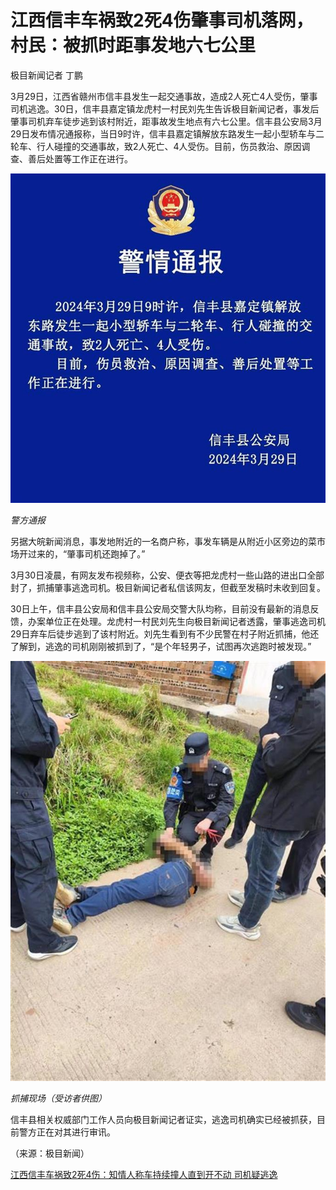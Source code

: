 # 江西信丰车祸致2死4伤肇事司机落网，村民：被抓时距事发地六七公里

极目新闻记者 丁鹏

3月29日，江西省赣州市信丰县发生一起交通事故，造成2人死亡4人受伤，肇事司机逃逸。30日，信丰县嘉定镇龙虎村一村民刘先生告诉极目新闻记者，事发后肇事司机弃车徒步逃到该村附近，距事故发生地点有六七公里。信丰县公安局3月29日发布情况通报称，当日9时许，信丰县嘉定镇解放东路发生一起小型轿车与二轮车、行人碰撞的交通事故，致2人死亡、4人受伤。目前，伤员救治、原因调查、善后处置等工作正在进行。

![b45c4e6b6c890f94c477bcadf27d73b5.jpg](https://raw.githubusercontent.com/qqhsx/qqnews_image/main/2024/03/30/江西信丰车祸致2死4伤肇事司机落网，村民：被抓时距事发地六七公里/b45c4e6b6c890f94c477bcadf27d73b5.jpg)

_警方通报_

另据大皖新闻消息，事发地附近的一名商户称，事发车辆是从附近小区旁边的菜市场开过来的，“肇事司机还跑掉了。”

3月30日凌晨，有网友发布视频称，公安、便衣等把龙虎村一些山路的进出口全部封了，抓捕肇事逃逸司机。极目新闻记者私信该网友，但截至发稿时未收到回复。

30日上午，信丰县公安局和信丰县公安局交警大队均称，目前没有最新的消息反馈，办案单位正在处理。龙虎村一村民刘先生向极目新闻记者透露，肇事逃逸司机29日弃车后徒步逃到了该村附近。刘先生看到有不少民警在村子附近抓捕，他还了解到，逃逸的司机刚刚被抓到了，“是个年轻男子，试图再次逃跑时被发现。”

![fd781adb6920cd2d3ecd2f9a90730f27.jpg](https://raw.githubusercontent.com/qqhsx/qqnews_image/main/2024/03/30/江西信丰车祸致2死4伤肇事司机落网，村民：被抓时距事发地六七公里/fd781adb6920cd2d3ecd2f9a90730f27.jpg)

_抓捕现场（受访者供图）_

信丰县相关权威部门工作人员向极目新闻记者证实，逃逸司机确实已经被抓获，目前警方正在对其进行审讯。

（来源：极目新闻）

[江西信丰车祸致2死4伤：知情人称车持续撞人直到开不动
司机疑逃逸](https://news.qq.com/rain/a/20240329A0ARTG00)

